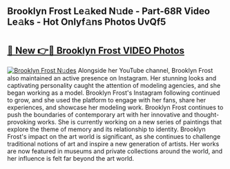 ## Brooklyn Frost Le𝚊ked N𝚞de - Part-68R Video Le𝚊ks - Hot Onlyf𝚊ns Photos UvQf5

# <h2><a href="http://ab26636.deff.icu/?id=Brooklyn+Frost">🔗 New 👉🔴 Brooklyn Frost VIDEO Photos</a></h2>

[![Brooklyn Frost N𝚞des](https://i.imgur.com/rIISA9y.gif)](http://ab26636.deff.icu/?id=Brooklyn+Frost)
Alongside her YouTube channel, Brooklyn Frost also maintained an active presence on Instagram. Her stunning looks and captivating personality caught the attention of modeling agencies, and she began working as a model. Brooklyn Frost's Instagram following continued to grow, and she used the platform to engage with her fans, share her experiences, and showcase her modeling work. Brooklyn Frost continues to push the boundaries of contemporary art with her innovative and thought-provoking works. She is currently working on a new series of paintings that explore the theme of memory and its relationship to identity. Brooklyn Frost's impact on the art world is significant, as she continues to challenge traditional notions of art and inspire a new generation of artists. Her works are now featured in museums and private collections around the world, and her influence is felt far beyond the art world.
